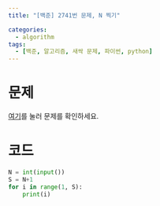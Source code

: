 ```yaml
---
title: "[백준] 2741번 문제, N 찍기"

categories:
  - algorithm
tags:
  - [백준, 알고리즘, 새싹 문제, 파이썬, python]
---
```


# 문제
[여기](https://www.acmicpc.net/problem/2741)를 눌러 문제를 확인하세요.
# 코드
```python
N = int(input())
S = N+1
for i in range(1, S):
    print(i)
```